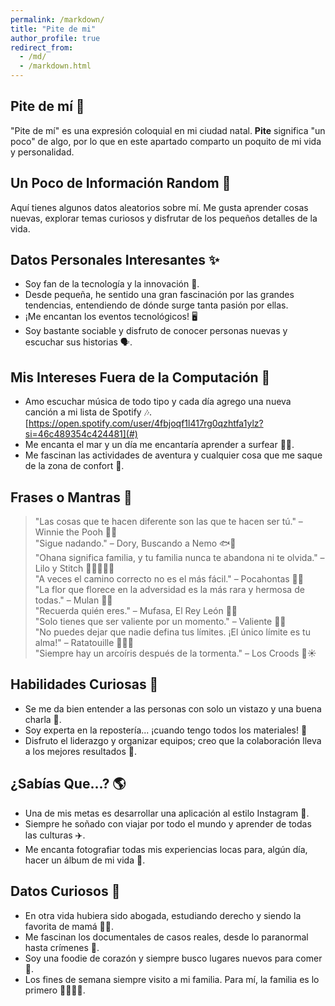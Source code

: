 ```yaml
---
permalink: /markdown/
title: "Pite de mi"
author_profile: true
redirect_from: 
  - /md/
  - /markdown.html
---
```

## Pite de mí 💫

"Pite de mí" es una expresión coloquial en mi ciudad natal. **Pite** significa "un poco" de algo, por lo que en este apartado comparto un poquito de mi vida y personalidad.

## Un Poco de Información Random 🎲

Aquí tienes algunos datos aleatorios sobre mí. Me gusta aprender cosas nuevas, explorar temas curiosos y disfrutar de los pequeños detalles de la vida.

## Datos Personales Interesantes ✨

* Soy fan de la tecnología y la innovación 🚀.
* Desde pequeña, he sentido una gran fascinación por las grandes tendencias, entendiendo de dónde surge tanta pasión por ellas.
* ¡Me encantan los eventos tecnológicos! 🖥️
* Soy bastante sociable y disfruto de conocer personas nuevas y escuchar sus historias 🗣️.

## Mis Intereses Fuera de la Computación 🌊

- Amo escuchar música de todo tipo y cada día agrego una nueva canción a mi lista de Spotify 🎶. [https://open.spotify.com/user/4fbjoqf1l417rg0qzhtfa1ylz?si=46c489354c424481](#)
- Me encanta el mar y un día me encantaría aprender a surfear 🏄‍♀️.
- Me fascinan las actividades de aventura y cualquier cosa que me saque de la zona de confort 🧗.

## Frases o Mantras 🌈

> "Las cosas que te hacen diferente son las que te hacen ser tú." – Winnie the Pooh 🐻🍯  
> "Sigue nadando." – Dory, Buscando a Nemo 🐟🌊  
> "Ohana significa familia, y tu familia nunca te abandona ni te olvida." – Lilo y Stitch 👨‍👩‍👧‍👦💙  
> "A veces el camino correcto no es el más fácil." – Pocahontas 🍂🌄  
> "La flor que florece en la adversidad es la más rara y hermosa de todas." – Mulan 🌸🏯  
> "Recuerda quién eres." – Mufasa, El Rey León 🦁✨  
> "Solo tienes que ser valiente por un momento." – Valiente 🏹🦋  
> "No puedes dejar que nadie defina tus límites. ¡El único límite es tu alma!" – Ratatouille 👨‍🍳🐭  
> "Siempre hay un arcoíris después de la tormenta." – Los Croods 🌈☀️

## Habilidades Curiosas 🧁

- Se me da bien entender a las personas con solo un vistazo y una buena charla 👀.
- Soy experta en la repostería... ¡cuando tengo todos los materiales! 🍰
- Disfruto el liderazgo y organizar equipos; creo que la colaboración lleva a los mejores resultados 🤝.

## ¿Sabías Que...? 🌎

- Una de mis metas es desarrollar una aplicación al estilo Instagram 📱.
- Siempre he soñado con viajar por todo el mundo y aprender de todas las culturas ✈️.
- Me encanta fotografiar todas mis experiencias locas para, algún día, hacer un álbum de mi vida 📸.

## Datos Curiosos 🤔

- En otra vida hubiera sido abogada, estudiando derecho y siendo la favorita de mamá 👩‍⚖️.
- Me fascinan los documentales de casos reales, desde lo paranormal hasta crímenes 🎥.
- Soy una foodie de corazón y siempre busco lugares nuevos para comer 🍲.
- Los fines de semana siempre visito a mi familia. Para mí, la familia es lo primero 👨‍👩‍👧‍👦.

